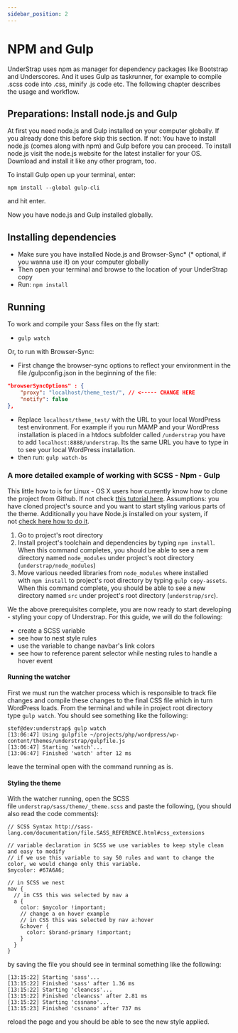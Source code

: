 ```yaml
---
sidebar_position: 2
---
```


# NPM and Gulp

UnderStrap uses npm as manager for dependency packages like Bootstrap and Underscores. And it uses Gulp as taskrunner, for example to compile .scss code into .css, minify .js code etc. The following chapter describes the usage and workflow.

## Preparations: Install node.js and Gulp

At first you need node.js and Gulp installed on your computer globally. If you already done this before skip this section. If not: You have to install node.js (comes along with npm) and Gulp before you can proceed.
To install node.js visit the node.js website for the latest installer for your OS. Download and install it like any other program, too.

To install Gulp open up your terminal, enter:

`npm install --global gulp-cli` 

and hit enter.

Now you have node.js and Gulp installed globally.

## Installing dependencies

- Make sure you have installed Node.js and Browser-Sync* (* optional, if you wanna use it) on your computer globally
- Then open your terminal and browse to the location of your UnderStrap copy
- Run: `npm install`

## Running

To work and compile your Sass files on the fly start:

- `gulp watch`

Or, to run with Browser-Sync:

- First change the browser-sync options to reflect your environment in the file /gulpconfig.json in the beginning of the file:

```json
"browserSyncOptions" : {
	"proxy": "localhost/theme_test/", // <----- CHANGE HERE
	"notify": false
},
```

- Replace `localhost/theme_test/` with the URL to your local WordPress test environment.
For example if you run MAMP and your WordPress installation is placed in a htdocs subfolder called `/understrap` you have to add `localhost:8888/understrap`. Its the same URL you have to type in to see your local WordPress installation.
- then run: `gulp watch-bs`

### A more detailed example of working with SCSS - Npm - Gulp 

This little how to is for Linux - OS X users how currently know how to clone the project from Github. If not check [this tutorial here](http://product.hubspot.com/blog/git-and-github-tutorial-for-beginners). Assumptions: you have cloned project's source and you want to start styling various parts of the theme. Additionally you have Node.js installed on your system, if not [check here how to do it](https://nodejs.org/en/download/package-manager/).

1.  Go to project's root directory
2.  Install project's toolchain and dependencies by typing `npm install`. When this command completes, you should be able to see a new directory named `node_modules` under project's root directory (`understrap/node_modules`)
3.  Move various needed libraries from `node_modules` where installed with `npm install` to project's root directory by typing `gulp copy-assets`. When this command complete, you should be able to see a new directory named `src` under project's root directory (`understrap/src`).

We the above prerequisites complete, you are now ready to start developing - styling your copy of Understrap. For this guide, we will do the following:

-   create a SCSS variable
-   see how to nest style rules
-   use the variable to change navbar's link colors
-   see how to reference parent selector while nesting rules to handle a hover event

#### Running the watcher

First we must run the watcher process which is responsible to track file changes and compile these changes to the final CSS file which in turn WordPress loads. From the terminal and while in project root directory type `gulp watch`. You should see something like the following:

```
stef@dev:understrap$ gulp watch
[13:06:47] Using gulpfile ~/projects/php/wordpress/wp-content/themes/understrap/gulpfile.js
[13:06:47] Starting 'watch'...
[13:06:47] Finished 'watch' after 12 ms
```

leave the terminal open with the command running as is.

#### Styling the theme

With the watcher running, open the SCSS file `understrap/sass/theme/_theme.scss` and paste the following, (you should also read the code comments):

```
// SCSS Syntax http://sass-lang.com/documentation/file.SASS_REFERENCE.html#css_extensions

// variable declaration in SCSS we use variables to keep style clean and easy to modify
// if we use this variable to say 50 rules and want to change the color, we would change only this variable.
$mycolor: #67A6A6;

// in SCSS we nest
nav {
  // in CSS this was selected by nav a
  a {
    color: $mycolor !important;
    // change a on hover example
    // in CSS this was selected by nav a:hover
    &:hover {
      color: $brand-primary !important;
    }
  }
}
```

by saving the file you should see in terminal something like the following:

```
[13:15:22] Starting 'sass'...
[13:15:22] Finished 'sass' after 1.36 ms
[13:15:22] Starting 'cleancss'...
[13:15:22] Finished 'cleancss' after 2.81 ms
[13:15:22] Starting 'cssnano'...
[13:15:23] Finished 'cssnano' after 737 ms
```

reload the page and you should be able to see the new style applied.